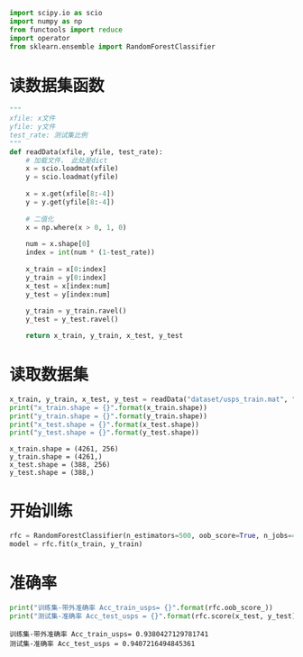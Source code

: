 

```python
import scipy.io as scio
import numpy as np
from functools import reduce
import operator
from sklearn.ensemble import RandomForestClassifier
```

# 读数据集函数


```python
"""
xfile: x文件
yfile: y文件
test_rate: 测试集比例
"""
def readData(xfile, yfile, test_rate):
    # 加载文件， 此处是dict
    x = scio.loadmat(xfile)
    y = scio.loadmat(yfile)
    
    x = x.get(xfile[8:-4])
    y = y.get(yfile[8:-4])
    
    # 二值化
    x = np.where(x > 0, 1, 0)
    
    num = x.shape[0]
    index = int(num * (1-test_rate))
    
    x_train = x[0:index]
    y_train = y[0:index]
    x_test = x[index:num]
    y_test = y[index:num]
    
    y_train = y_train.ravel()
    y_test = y_test.ravel()

    return x_train, y_train, x_test, y_test
```

# 读取数据集


```python
x_train, y_train, x_test, y_test = readData("dataset/usps_train.mat", "dataset/usps_train_labels.mat", 1/12)
print("x_train.shape = {}".format(x_train.shape))
print("y_train.shape = {}".format(y_train.shape))
print("x_test.shape = {}".format(x_test.shape))
print("y_test.shape = {}".format(y_test.shape))
```

    x_train.shape = (4261, 256)
    y_train.shape = (4261,)
    x_test.shape = (388, 256)
    y_test.shape = (388,)
    

# 开始训练


```python
rfc = RandomForestClassifier(n_estimators=500, oob_score=True, n_jobs=4)
model = rfc.fit(x_train, y_train)
```

# 准确率


```python
print("训练集-带外准确率 Acc_train_usps= {}".format(rfc.oob_score_))
print("测试集-准确率 Acc_test_usps = {}".format(rfc.score(x_test, y_test)))
```

    训练集-带外准确率 Acc_train_usps= 0.9380427129781741
    测试集-准确率 Acc_test_usps = 0.9407216494845361
    
